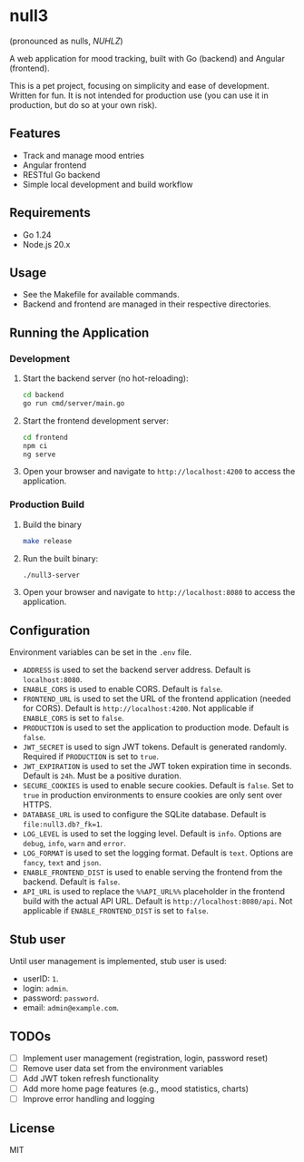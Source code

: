 # null3

(pronounced as nulls, *NUHLZ*)

A web application for mood tracking, built with Go (backend) and Angular (frontend).

This is a pet project, focusing on simplicity and ease of development. Written for fun. It is not intended for production use (you can use it in production, but do so at your own risk).

## Features
- Track and manage mood entries
- Angular frontend
- RESTful Go backend
- Simple local development and build workflow

## Requirements
- Go 1.24
- Node.js 20.x

## Usage
- See the Makefile for available commands.
- Backend and frontend are managed in their respective directories.

## Running the Application

### Development
1. Start the backend server (no hot-reloading):
   ```bash
   cd backend
   go run cmd/server/main.go
   ```
2. Start the frontend development server:
   ```bash
   cd frontend
   npm ci
   ng serve
   ```
3. Open your browser and navigate to `http://localhost:4200` to access the application.

### Production Build
1. Build the binary
    ```bash
    make release
    ```
2. Run the built binary:
   ```bash
   ./null3-server
   ```
3. Open your browser and navigate to `http://localhost:8080` to access the application.

## Configuration
Environment variables can be set in the `.env` file.
- `ADDRESS` is used to set the backend server address. Default is `localhost:8080`.
- `ENABLE_CORS` is used to enable CORS. Default is `false`.
- `FRONTEND_URL` is used to set the URL of the frontend application (needed for CORS). Default is `http://localhost:4200`. Not applicable if `ENABLE_CORS` is set to `false`.
- `PRODUCTION` is used to set the application to production mode. Default is `false`.
- `JWT_SECRET` is used to sign JWT tokens. Default is generated randomly. Required if `PRODUCTION` is set to `true`.
- `JWT_EXPIRATION` is used to set the JWT token expiration time in seconds. Default is `24h`. Must be a positive duration.
- `SECURE_COOKIES` is used to enable secure cookies. Default is `false`. Set to `true` in production environments to ensure cookies are only sent over HTTPS.
- `DATABASE_URL` is used to configure the SQLite database. Default is `file:null3.db?_fk=1`.
- `LOG_LEVEL` is used to set the logging level. Default is `info`. Options are `debug`, `info`, `warn` and `error`.
- `LOG_FORMAT` is used to set the logging format. Default is `text`. Options are `fancy`, `text` and `json`.
- `ENABLE_FRONTEND_DIST` is used to enable serving the frontend from the backend. Default is `false`.
- `API_URL` is used to replace the `%%API_URL%%` placeholder in the frontend build with the actual API URL. Default is `http://localhost:8080/api`. Not applicable if `ENABLE_FRONTEND_DIST` is set to `false`.

## Stub user
Until user management is implemented, stub user is used:
- userID: `1`.
- login: `admin`.
- password: `password`.
- email: `admin@example.com`.

## TODOs
- [ ] Implement user management (registration, login, password reset)
- [ ] Remove user data set from the environment variables
- [ ] Add JWT token refresh functionality
- [ ] Add more home page features (e.g., mood statistics, charts)
- [ ] Improve error handling and logging

## License
MIT
